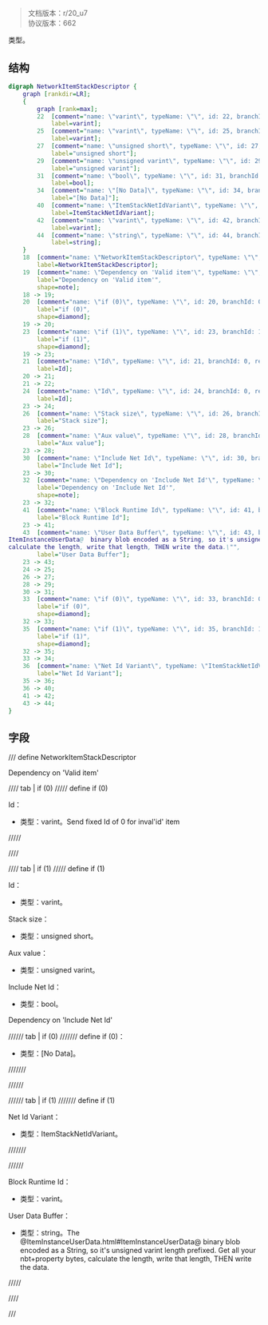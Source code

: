 # <!-- md:samp NetworkItemStackDescriptor -->

> 文档版本：r/20_u7<br/>协议版本：662

<!-- md:samp NetworkItemStackDescriptor -->类型。

## 结构

```dot
digraph NetworkItemStackDescriptor {
	graph [rankdir=LR];
	{
		graph [rank=max];
		22	[comment="name: \"varint\", typeName: \"\", id: 22, branchId: 0, recurseId: -1, attributes: 512, notes: \"\"",
			label=varint];
		25	[comment="name: \"varint\", typeName: \"\", id: 25, branchId: 0, recurseId: -1, attributes: 512, notes: \"\"",
			label=varint];
		27	[comment="name: \"unsigned short\", typeName: \"\", id: 27, branchId: 0, recurseId: -1, attributes: 512, notes: \"\"",
			label="unsigned short"];
		29	[comment="name: \"unsigned varint\", typeName: \"\", id: 29, branchId: 0, recurseId: -1, attributes: 512, notes: \"\"",
			label="unsigned varint"];
		31	[comment="name: \"bool\", typeName: \"\", id: 31, branchId: 0, recurseId: -1, attributes: 512, notes: \"\"",
			label=bool];
		34	[comment="name: \"[No Data]\", typeName: \"\", id: 34, branchId: 0, recurseId: -1, attributes: 512, notes: \"\"",
			label="[No Data]"];
		40	[comment="name: \"ItemStackNetIdVariant\", typeName: \"\", id: 40, branchId: 0, recurseId: -1, attributes: 512, notes: \"\"",
			label=ItemStackNetIdVariant];
		42	[comment="name: \"varint\", typeName: \"\", id: 42, branchId: 0, recurseId: -1, attributes: 512, notes: \"\"",
			label=varint];
		44	[comment="name: \"string\", typeName: \"\", id: 44, branchId: 0, recurseId: -1, attributes: 512, notes: \"\"",
			label=string];
	}
	18	[comment="name: \"NetworkItemStackDescriptor\", typeName: \"\", id: 18, branchId: 0, recurseId: -1, attributes: 0, notes: \"\"",
		label=NetworkItemStackDescriptor];
	19	[comment="name: \"Dependency on 'Valid item'\", typeName: \"\", id: 19, branchId: 0, recurseId: -1, attributes: 2, notes: \"\"",
		label="Dependency on 'Valid item'",
		shape=note];
	18 -> 19;
	20	[comment="name: \"if (0)\", typeName: \"\", id: 20, branchId: 0, recurseId: -1, attributes: 4, notes: \"\"",
		label="if (0)",
		shape=diamond];
	19 -> 20;
	23	[comment="name: \"if (1)\", typeName: \"\", id: 23, branchId: 1, recurseId: -1, attributes: 4, notes: \"\"",
		label="if (1)",
		shape=diamond];
	19 -> 23;
	21	[comment="name: \"Id\", typeName: \"\", id: 21, branchId: 0, recurseId: -1, attributes: 0, notes: \"Send fixed Id of 0 for invalid item\"",
		label=Id];
	20 -> 21;
	21 -> 22;
	24	[comment="name: \"Id\", typeName: \"\", id: 24, branchId: 0, recurseId: -1, attributes: 0, notes: \"\"",
		label=Id];
	23 -> 24;
	26	[comment="name: \"Stack size\", typeName: \"\", id: 26, branchId: 0, recurseId: -1, attributes: 0, notes: \"\"",
		label="Stack size"];
	23 -> 26;
	28	[comment="name: \"Aux value\", typeName: \"\", id: 28, branchId: 0, recurseId: -1, attributes: 0, notes: \"\"",
		label="Aux value"];
	23 -> 28;
	30	[comment="name: \"Include Net Id\", typeName: \"\", id: 30, branchId: 0, recurseId: -1, attributes: 0, notes: \"\"",
		label="Include Net Id"];
	23 -> 30;
	32	[comment="name: \"Dependency on 'Include Net Id'\", typeName: \"\", id: 32, branchId: 0, recurseId: -1, attributes: 2, notes: \"\"",
		label="Dependency on 'Include Net Id'",
		shape=note];
	23 -> 32;
	41	[comment="name: \"Block Runtime Id\", typeName: \"\", id: 41, branchId: 0, recurseId: -1, attributes: 0, notes: \"\"",
		label="Block Runtime Id"];
	23 -> 41;
	43	[comment="name: \"User Data Buffer\", typeName: \"\", id: 43, branchId: 0, recurseId: -1, attributes: 0, notes: \"The @ItemInstanceUserData.html#\
ItemInstanceUserData@  binary blob encoded as a String, so it's unsigned varint length prefixed. Get all your nbt+property bytes, \
calculate the length, write that length, THEN write the data.\"",
		label="User Data Buffer"];
	23 -> 43;
	24 -> 25;
	26 -> 27;
	28 -> 29;
	30 -> 31;
	33	[comment="name: \"if (0)\", typeName: \"\", id: 33, branchId: 0, recurseId: -1, attributes: 4, notes: \"\"",
		label="if (0)",
		shape=diamond];
	32 -> 33;
	35	[comment="name: \"if (1)\", typeName: \"\", id: 35, branchId: 1, recurseId: -1, attributes: 4, notes: \"\"",
		label="if (1)",
		shape=diamond];
	32 -> 35;
	33 -> 34;
	36	[comment="name: \"Net Id Variant\", typeName: \"ItemStackNetIdVariant\", id: 36, branchId: 0, recurseId: -1, attributes: 256, notes: \"\"",
		label="Net Id Variant"];
	35 -> 36;
	36 -> 40;
	41 -> 42;
	43 -> 44;
}

```

## 字段

/// define
NetworkItemStackDescriptor

Dependency on 'Valid item'

//// tab | if (0)
///// define
if (0)

Id：<!-- md:samp varint -->

- 类型：varint。Send fixed Id of 0 for inval'id' item


/////

////

//// tab | if (1)
///// define
if (1)

Id：<!-- md:samp varint -->

- 类型：varint。

Stack size：<!-- md:samp unsigned short -->

- 类型：unsigned short。

Aux value：<!-- md:samp unsigned varint -->

- 类型：unsigned varint。

Include Net Id：<!-- md:samp bool -->

- 类型：bool。

Dependency on 'Include Net Id'

////// tab | if (0)
/////// define
if (0)：<!-- md:samp [No Data] -->

- 类型：[No Data]。


///////

//////

////// tab | if (1)
/////// define
if (1)

Net Id Variant：[<!-- md:samp ItemStackNetIdVariant -->](refs/protocols/types/ItemStackNetIdVariant.md)

- 类型：ItemStackNetIdVariant。


///////

//////


Block Runtime Id：<!-- md:samp varint -->

- 类型：varint。

User Data Buffer：<!-- md:samp string -->

- 类型：string。The @ItemInstanceUserData.html#ItemInstanceUserData@  binary blob encoded as a String, so it's unsigned varint length prefixed. Get all your nbt+property bytes, calculate the length, write that length, THEN write the data.


/////

////



///
